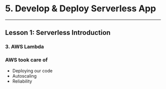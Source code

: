 # 5. Develop & Deploy Serverless App
___

## Lesson 1: Serverless Introduction

### 3. AWS Lambda


### AWS took care of
* Deploying our code
* Autoscaling
* Reliability